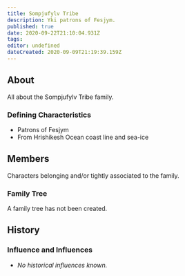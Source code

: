 ```yaml
---
title: Sompjufylv Tribe
description: Yki patrons of Fesjym.
published: true
date: 2020-09-22T21:10:04.931Z
tags: 
editor: undefined
dateCreated: 2020-09-09T21:19:39.159Z
---
```


## About

All about the Sompjufylv Tribe family.

### Defining Characteristics

- Patrons of Fesjym
- From Hrishikesh Ocean coast line and sea-ice

## Members

Characters belonging and/or tightly associated to the family.

### Family Tree

A family tree has not been created.

## History

### Influence and Influences

- *No historical influences known.*
